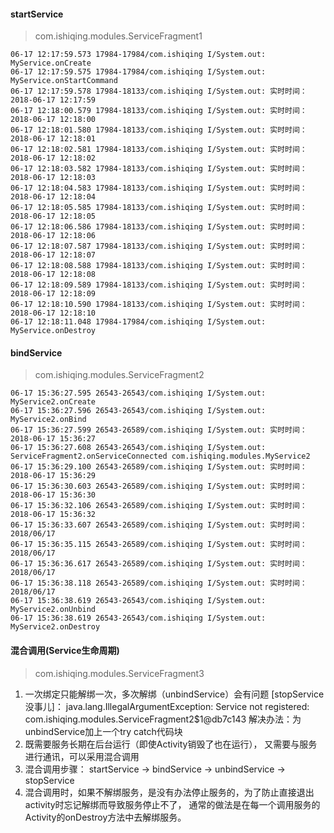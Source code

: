 #### startService
> com.ishiqing.modules.ServiceFragment1
```
06-17 12:17:59.573 17984-17984/com.ishiqing I/System.out: MyService.onCreate
06-17 12:17:59.575 17984-17984/com.ishiqing I/System.out: MyService.onStartCommand
06-17 12:17:59.578 17984-18133/com.ishiqing I/System.out: 实时时间： 2018-06-17 12:17:59
06-17 12:18:00.579 17984-18133/com.ishiqing I/System.out: 实时时间： 2018-06-17 12:18:00
06-17 12:18:01.580 17984-18133/com.ishiqing I/System.out: 实时时间： 2018-06-17 12:18:01
06-17 12:18:02.581 17984-18133/com.ishiqing I/System.out: 实时时间： 2018-06-17 12:18:02
06-17 12:18:03.582 17984-18133/com.ishiqing I/System.out: 实时时间： 2018-06-17 12:18:03
06-17 12:18:04.583 17984-18133/com.ishiqing I/System.out: 实时时间： 2018-06-17 12:18:04
06-17 12:18:05.585 17984-18133/com.ishiqing I/System.out: 实时时间： 2018-06-17 12:18:05
06-17 12:18:06.586 17984-18133/com.ishiqing I/System.out: 实时时间： 2018-06-17 12:18:06
06-17 12:18:07.587 17984-18133/com.ishiqing I/System.out: 实时时间： 2018-06-17 12:18:07
06-17 12:18:08.588 17984-18133/com.ishiqing I/System.out: 实时时间： 2018-06-17 12:18:08
06-17 12:18:09.589 17984-18133/com.ishiqing I/System.out: 实时时间： 2018-06-17 12:18:09
06-17 12:18:10.590 17984-18133/com.ishiqing I/System.out: 实时时间： 2018-06-17 12:18:10
06-17 12:18:11.048 17984-17984/com.ishiqing I/System.out: MyService.onDestroy
```
#### bindService
> com.ishiqing.modules.ServiceFragment2
```
06-17 15:36:27.595 26543-26543/com.ishiqing I/System.out: MyService2.onCreate
06-17 15:36:27.596 26543-26543/com.ishiqing I/System.out: MyService2.onBind
06-17 15:36:27.599 26543-26589/com.ishiqing I/System.out: 实时时间： 2018-06-17 15:36:27
06-17 15:36:27.608 26543-26543/com.ishiqing I/System.out: ServiceFragment2.onServiceConnected com.ishiqing.modules.MyService2
06-17 15:36:29.100 26543-26589/com.ishiqing I/System.out: 实时时间： 2018-06-17 15:36:29
06-17 15:36:30.603 26543-26589/com.ishiqing I/System.out: 实时时间： 2018-06-17 15:36:30
06-17 15:36:32.106 26543-26589/com.ishiqing I/System.out: 实时时间： 2018-06-17 15:36:32
06-17 15:36:33.607 26543-26589/com.ishiqing I/System.out: 实时时间： 2018/06/17
06-17 15:36:35.115 26543-26589/com.ishiqing I/System.out: 实时时间： 2018/06/17
06-17 15:36:36.617 26543-26589/com.ishiqing I/System.out: 实时时间： 2018/06/17
06-17 15:36:38.118 26543-26589/com.ishiqing I/System.out: 实时时间： 2018/06/17
06-17 15:36:38.619 26543-26543/com.ishiqing I/System.out: MyService2.onUnbind
06-17 15:36:38.619 26543-26543/com.ishiqing I/System.out: MyService2.onDestroy
```
#### 混合调用(Service生命周期)
> com.ishiqing.modules.ServiceFragment3

  1. 一次绑定只能解绑一次，多次解绑（unbindService）会有问题 [stopService没事儿]：
  java.lang.IllegalArgumentException: Service not registered: com.ishiqing.modules.ServiceFragment2$1@db7c143
  解决办法：为unbindService加上一个try catch代码块
  2. 既需要服务长期在后台运行（即使Activity销毁了也在运行），
  又需要与服务进行通讯，可以采用混合调用
  3. 混合调用步骤：
  startService -> bindService -> unbindService -> stopService
  4. 混合调用时，如果不解绑服务，是没有办法停止服务的，为了防止直接退出activity时忘记解绑而导致服务停止不了，
  通常的做法是在每一个调用服务的Activity的onDestroy方法中去解绑服务。